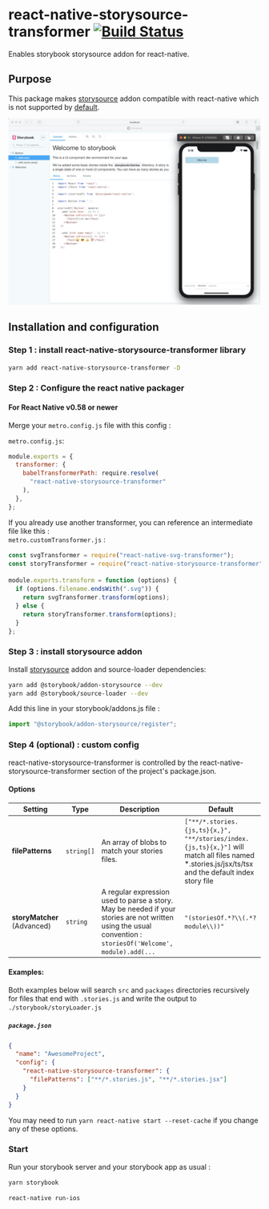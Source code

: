 # react-native-storysource-transformer [![Build Status](https://travis-ci.org/fabien88/react-native-storysource-transformer.svg?branch=master)](https://travis-ci.org/fabien88/react-native-storysource-transformer)

Enables storybook storysource addon for react-native.

## Purpose

This package makes [storysource](https://github.com/storybookjs/storybook/blob/master/addons/storysource) addon compatible with react-native which is not supported by [default](https://github.com/storybookjs/storybook/blob/master/ADDONS_SUPPORT.md).

![Storybook Screenshot](screenshot.jpg)

## Installation and configuration

### Step 1 : install react-native-storysource-transformer library

```bash
yarn add react-native-storysource-transformer -D
```

### Step 2 : Configure the react native packager

#### For React Native v0.58 or newer

Merge your `metro.config.js` file with this config :

`metro.config.js`:

```js
module.exports = {
  transformer: {
    babelTransformerPath: require.resolve(
      "react-native-storysource-transformer"
    ),
  },
};
```

If you already use another transformer, you can reference an intermediate file like this :  
`metro.customTransformer.js` :

```js
const svgTransformer = require("react-native-svg-transformer");
const storyTransformer = require("react-native-storysource-transformer");

module.exports.transform = function (options) {
  if (options.filename.endsWith(".svg")) {
    return svgTransformer.transform(options);
  } else {
    return storyTransformer.transform(options);
  }
};
```

### Step 3 : install storysource addon

Install [storysource](https://github.com/storybookjs/storybook/tree/master/addons/storysource) addon and source-loader dependencies:

```bash
yarn add @storybook/addon-storysource --dev
yarn add @storybook/source-loader --dev
```

Add this line in your storybook/addons.js file :

```js
import "@storybook/addon-storysource/register";
```

### Step 4 (optional) : custom config

react-native-storysource-transformer is controlled by the react-native-storysource-transformer section of the project's package.json.

#### Options

| Setting                     | Type       | Description                                                                                                                                                   | Default                                                                                                                                             |
| --------------------------- | ---------- | ------------------------------------------------------------------------------------------------------------------------------------------------------------- | --------------------------------------------------------------------------------------------------------------------------------------------------- |
| **filePatterns**            | `string[]` | An array of blobs to match your stories files.                                                                                                                | `["**/*.stories.{js,ts}{x,}", "**/stories/index.{js,ts}{x,}"]` will match all files named \*.stories.js/jsx/ts/tsx and the default index story file |
| **storyMatcher** (Advanced) | `string`   | A regular expression used to parse a story. May be needed if your stories are not written using the usual convention : `storiesOf('Welcome', module).add(...` | `"(storiesOf.*?\\(.*?module\\))"`                                                                                                                   |

#### Examples:

Both examples below will search `src` and `packages` directories recursively for files that end with `.stories.js` and write the output to `./storybook/storyLoader.js`

##### `package.json`

```json
{
  "name": "AwesomeProject",
  "config": {
    "react-native-storysource-transformer": {
      "filePatterns": ["**/*.stories.js", "**/*.stories.jsx"]
    }
  }
}
```

You may need to run `yarn react-native start --reset-cache` if you change any of these options.

### Start

Run your storybook server and your storybook app as usual :

```bash
yarn storybook
```

```bash
react-native run-ios
```
